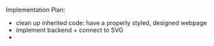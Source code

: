 Implementation Plan:
- clean up inherited code: have a properly styled, designed webpage
- implement backend + connect to SVG
- 